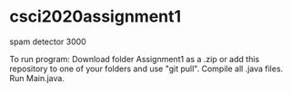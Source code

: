 # csci2020assignment1
spam detector 3000

To run program: 
Download folder Assignment1 as a .zip or add this repository to one of your folders and use "git pull".
Compile all .java files.
Run Main.java.
